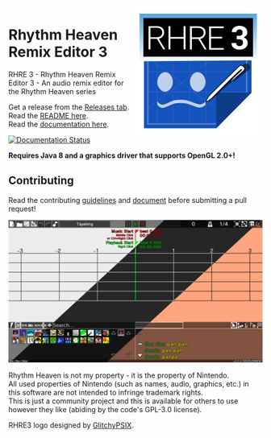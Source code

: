<img align="right" src="core/assets/images/icon/256.png" height="256" width="256">

# Rhythm Heaven Remix Editor 3
RHRE 3 - Rhythm Heaven Remix Editor 3 - An audio remix editor for the Rhythm Heaven series

Get a release from the [Releases tab](https://github.com/chrislo27/RhythmHeavenRemixEditor2/releases).<br>
Read the [README here](http://rhre.readthedocs.io/en/latest/README/).<br>
Read the [documentation here](http://rhre.readthedocs.io/en/latest/).

[![Documentation Status](https://readthedocs.org/projects/rhre/badge/?version=latest)](http://rhre.readthedocs.io/en/latest/?badge=latest)

**Requires Java 8 and a graphics driver that supports OpenGL 2.0+!**

## Contributing
Read the contributing [guidelines](https://github.com/chrislo27/RhythmHeavenRemixEditor2/wiki/Guidelines-and-Syntactical-Requirements) and [document](https://github.com/chrislo27/RhythmHeavenRemixEditor2/blob/dev/.github/CONTRIBUTING.md) before submitting a pull request!

![Palettes screenshot](.github/rhre3palettes.png)

Rhythm Heaven is not my property - it is the property of Nintendo.<br>
All used properties of Nintendo (such as names, audio, graphics, etc.) in this software are not intended to infringe trademark rights.<br>
This is just a community project and this is available for others to use
however they like (abiding by the code's GPL-3.0 license).

RHRE3 logo designed by [GlitchyPSIX](https://www.youtube.com/user/supermarioglitchy33/).
